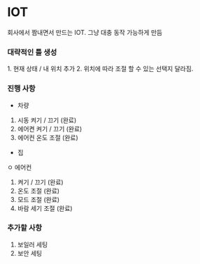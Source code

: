 # IOT
회사에서 짬내면서 만드는 IOT. 그냥 대충 동작 가능하게 만듬

<h3> 대략적인 틀 생성 </h3>
1. 현재 상태 / 내 위치 추가
2. 위치에 따라 조절 할 수 있는 선택지 달라짐.

### 진행 사항
- 차량
1. 시동 켜기 / 끄기 (완료)
2. 에어켠 켜기 / 끄기 (완료)
3. 에어컨 온도 조절 (완료)

- 집

ㅇ 에어컨
1. 켜기 / 끄기 (완료)
2. 온도 조절 (완료)
3. 모드 조절 (완료)
4. 바람 세기 조절 (완료)



### 추가할 사항
1. 보일러 세팅
2. 보안 세팅
